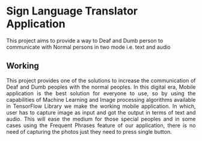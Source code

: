 # Sign Language Translator Application
This project aims to provide a way to Deaf and Dumb person to communicate with Normal persons in two mode i.e. text and audio

## Working
<p align="justify">This project provides one of the solutions to increase the
communication of Deaf and Dumb peoples with the normal
peoples. In this digital era, Mobile application is the best
solution for everyone to use, so by using the capabilities of
Machine Learning and Image processing algorithms available
in TensorFlow Library we make the working mobile
application. In which, user has to capture image as input and
got the output in terms of text and audio. This will ease the
medium for those special peoples and in some cases using
the Frequent Phrases feature of our application, there is no
need of capturing the photos just they need to press single
button.</p>
</div>
